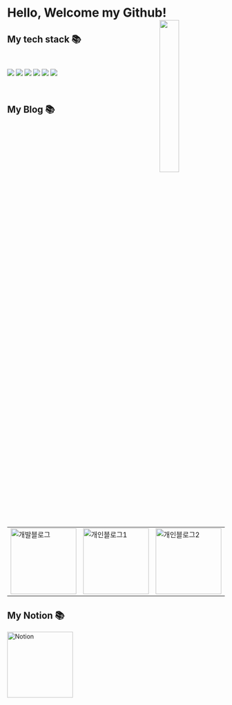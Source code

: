 <h1>Hello, Welcome my Github!<img align="right" src="https://user-images.githubusercontent.com/73818206/165729401-b2c26fc7-ebe5-49ea-9b8c-d196f4c7d587.JPG" height="30%" width="30%"></h1>
<h2> My tech stack 📚 </h2>
<br/>
<p>
  <img src="https://img.shields.io/badge/-HTML5-F05032?style=for-the-badge&logo=html5&logoColor=ffffff">
  <img src="https://img.shields.io/badge/-CSS3-007ACC?style=for-the-badge&logo=css3">
  <img src="https://img.shields.io/badge/-JavaScript-%23F7DF1C?style=for-the-badge&logo=javascript&logoColor=000000&labelColor=%23FFCE5A&color=%23FFCE5A">
  <img src="https://img.shields.io/badge/-TypeScript-007ACC?style=for-the-badge&logo=typescript&logoColor=white">
  <img src="https://img.shields.io/badge/-React-222222?style=for-the-badge&logo=react">
  <img src="https://img.shields.io/badge/-Git-F05032?style=for-the-badge&logo=git&logoColor=ffffff">
</p>
  
<br/>

<h2>My Blog 📚</h2>
<table>
  <tbody>
    <tr>
      <td>
        <a href="https://velog.io/@whddnjs1715" title="개발 블로그">
          <img width="152" alt="개발블로그" src="https://user-images.githubusercontent.com/73818206/165735685-1603d730-dbe0-4b79-b7cc-a2b674d74004.png">
        </a>
      </td>
      <td>
        <a href="https://cafe.naver.com/woholfriends/30081" title="개인블로그1">
          <img width="152" alt="개인블로그1" src="https://s3.us-west-2.amazonaws.com/secure.notion-static.com/4fe2ffa0-7040-46c7-a6c9-322c1fe46515/Untitled.png?X-Amz-Algorithm=AWS4-HMAC-SHA256&X-Amz-Content-Sha256=UNSIGNED-PAYLOAD&X-Amz-Credential=AKIAT73L2G45EIPT3X45%2F20220428%2Fus-west-2%2Fs3%2Faws4_request&X-Amz-Date=20220428T104846Z&X-Amz-Expires=86400&X-Amz-Signature=83f42811f7a5a0ea0803dfafc7808cb589a2e0fd89d105511f935adc6a52e961&X-Amz-SignedHeaders=host&response-content-disposition=filename%20%3D%22Untitled.png%22&x-id=GetObject">
        </a>
      </td>
      <td>
        <a href="https://cafe.naver.com/woholfriends/27482" title="개인블로그2">
          <img width="152" alt="개인블로그2" src="https://user-images.githubusercontent.com/73818206/173187295-74d9e3dd-9744-462b-a5f6-f38603e8dab7.jpeg">
        </a>
      </td>
    </tr>
  </tbody>
</table>

<h2>My Notion 📚</h2>
        <a href="https://www.notion.so/2-2-8edca103f948438f9f53cf17dea14704" title="Notion">
          <img width="152" alt="Notion" src="https://user-images.githubusercontent.com/73818206/166163279-9a2f83e3-3650-414e-9fa2-4c1471371960.png">
        </a>
